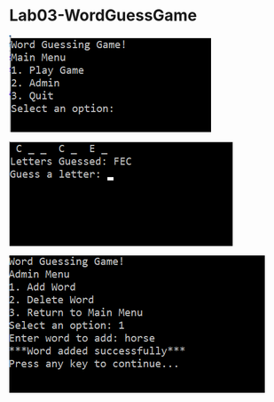 # Lab03-WordGuessGame

![Main Menu](assets/main-menu.png)

![Game Play](assets/game-play.png)

![Admin Add Word](assets/admin-add-word.png)